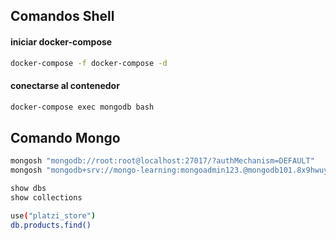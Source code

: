 ## Comandos Shell

#### iniciar docker-compose
```sh
docker-compose -f docker-compose -d
```

#### conectarse al contenedor
```sh
docker-compose exec mongodb bash
```

####


## Comando Mongo
```sh
mongosh "mongodb://root:root@localhost:27017/?authMechanism=DEFAULT"
mongosh "mongodb+srv://mongo-learning:mongoadmin123.@mongodb101.8x9hwuy.mongodb.net/test"
```


```sh
show dbs
show collections
```

```sh
use("platzi_store")
db.products.find()
```
